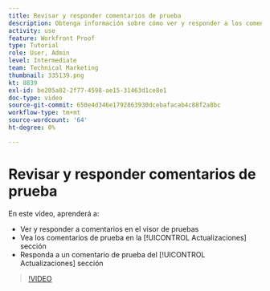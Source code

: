 ```yaml
---
title: Revisar y responder comentarios de prueba
description: Obtenga información sobre cómo ver y responder a los comentarios de prueba del visor de pruebas y del [!UICONTROL Actualizaciones] sección de [!DNL  Workfront].
activity: use
feature: Workfront Proof
type: Tutorial
role: User, Admin
level: Intermediate
team: Technical Marketing
thumbnail: 335139.png
kt: 8839
exl-id: be205a02-2f77-4598-ae15-31463d1ce8e1
doc-type: video
source-git-commit: 650e4d346e1792863930dcebafacab4c88f2a8bc
workflow-type: tm+mt
source-wordcount: '64'
ht-degree: 0%

---
```


# Revisar y responder comentarios de prueba

En este vídeo, aprenderá a:

* Ver y responder a comentarios en el visor de pruebas
* Vea los comentarios de prueba en la [!UICONTROL Actualizaciones] sección
* Responda a un comentario de prueba del [!UICONTROL Actualizaciones] sección

>[!VIDEO](https://video.tv.adobe.com/v/335139/?quality=12&learn=on)
